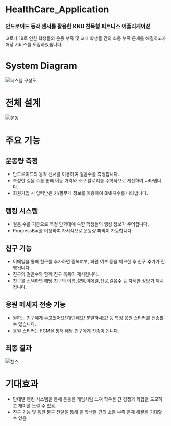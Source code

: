 # HealthCare_Application
### 안드로이드 동작 센서를 활용한 KNU 친목형 피트니스 어플리케이션
코로나 19로 인한 학생들의 운동 부족 및 교내 학생들 간의 소통 부족 문제를 해결하고자 해당 서비스를 도입하였습니다.

# System Diagram
![시스템 구성도](https://user-images.githubusercontent.com/72252806/147880941-b26a7647-647f-4c71-b5cb-05364b6b9bec.PNG)


# 전체 설계
![운동](https://user-images.githubusercontent.com/72252806/147880937-2cde879f-8522-42c2-a766-e6704e199e92.PNG)

# 주요 기능

## 운동량 측정
- 안드로이드의 동작 센서를 이용하여 걸음수를 측정합니다.
- 측정한 걸음 수를 통해 이동 거리와 소모 칼로리를 수학적으로 계산하여 나타냅니다.
- 회원가입 시 입력받은 키/몸무게 정보를 이용하여 BMI지수를 나타냅니다.

## 랭킹 시스템
- 걸음 수를 기준으로 특정 단과대에 속한 학생들의 랭킹 정보가 주어집니다.
- ProgressBar를 이용하여 가시적으로 운동량 파악이 가능합니다.

## 친구 기능
- 이메일을 통해 친구를 추가하면 중복여부, 회원 여부 등을 체크한 후 친구 추가가 진행됩니다.
- 친구의 걸음수와 함께 친구 목록이 제시됩니다.
- 친구를 선택하면 해당 친구의 이름,성별,이메일,전공,걸음수 등 자세한 정보가 제시됩니다.

## 응원 메세지 전송 기능
- 원하는 친구에게 수고했어요! 대단해요! 분발하세요! 등 특정 응원 스티커를 전송할 수 있습니다.
- 응원 스티커는 FCM을 통해 해당 친구에게 전송이 됩니다.

## 최종 결과
![헬스](https://user-images.githubusercontent.com/72252806/147881382-e2926acb-1b9a-4d81-9831-1a060adc8a28.PNG)

# 기대효과
- 단대별 랭킹 시스템을 통해 운동을 게임처럼 느껴 학우들 간 경쟁과 화합을 도모하고 재미를 느낄 수 있음. 
- 친구 기능 및 응원 문구 전달을 통해 을 학생들 간의 소통 부족 문제 해결을 기대할 수 있음
